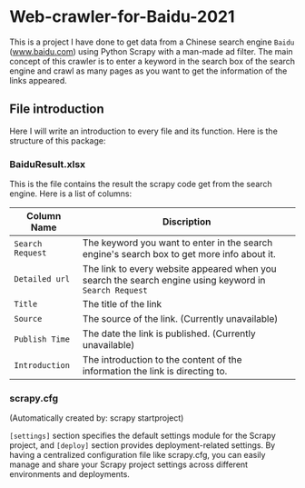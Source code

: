 # Web-crawler-for-Baidu-2021 #
This is a project I have done to get data from a Chinese search engine `Baidu` (www.baidu.com) using Python Scrapy with a man-made ad filter. The main concept of this crawler is to enter a keyword in the search
box of the search engine and crawl as many pages as you want to get the information of the links appeared.

## File introduction ##
Here I will write an introduction to every file and its function. Here is the structure of this package:


### BaiduResult.xlsx ###
This is the file contains the result the scrapy code get from the search engine. Here is a list of columns:

Column Name   | Discription
------------- | -------------
`Search Request`  | The keyword you want to enter in the search engine's search box to get more info about it.
`Detailed url` | The link to every website appeared when you search the search engine using keyword in `Search Request`
`Title` | The title of the link
`Source` | The source of the link. (Currently unavailable)
`Publish Time` | The date the link is published. (Currently unavailable)
`Introduction` | The introduction to the content of the information the link is directing to.

### scrapy.cfg ### 
(Automatically created by: scrapy startproject)

`[settings]` section specifies the default settings module for the Scrapy project, and `[deploy]` section provides deployment-related settings. By having a centralized configuration file like scrapy.cfg, you can easily manage and share your Scrapy project settings across different environments and deployments.

